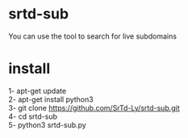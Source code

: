 # srtd-sub
You can use the tool to search for live subdomains

# install 
 1- apt-get update
<br>
 2- apt-get install python3
<br>
 3- git clone https://github.com/SrTd-Ly/srtd-sub.git
<br>
 4- cd srtd-sub
<br>
 5- python3 srtd-sub.py
<br>

